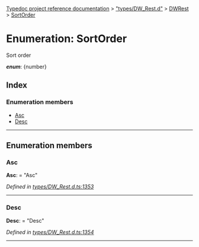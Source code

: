 [Typedoc project reference documentation](../README.md) > ["types/DW_Rest.d"](../modules/_types_dw_rest_d_.md) > [DWRest](../modules/_types_dw_rest_d_.dwrest.md) > [SortOrder](../enums/_types_dw_rest_d_.dwrest.sortorder.md)

# Enumeration: SortOrder

Sort order

*__enum__*: {number}

## Index

### Enumeration members

* [Asc](_types_dw_rest_d_.dwrest.sortorder.md#asc)
* [Desc](_types_dw_rest_d_.dwrest.sortorder.md#desc)

---

## Enumeration members

<a id="asc"></a>

###  Asc

**Asc**:  = "Asc"

*Defined in [types/DW_Rest.d.ts:1353](https://github.com/DocuWare/REST-Sample-TS/blob/a4697e2/src/types/DW_Rest.d.ts#L1353)*

___
<a id="desc"></a>

###  Desc

**Desc**:  = "Desc"

*Defined in [types/DW_Rest.d.ts:1354](https://github.com/DocuWare/REST-Sample-TS/blob/a4697e2/src/types/DW_Rest.d.ts#L1354)*

___

